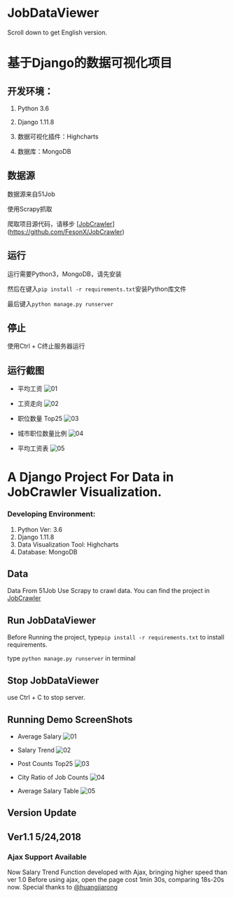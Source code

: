 ﻿# JobDataViewer

Scroll down to get English version.

# 基于Django的数据可视化项目

## 开发环境：

1. Python 3.6

2. Django 1.11.8

3. 数据可视化插件：Highcharts

4. 数据库：MongoDB

   

## 数据源

数据源来自51Job

使用Scrapy抓取

爬取项目源代码，请移步 [[JobCrawler](https://github.com/FesonX/JobCrawler)](https://github.com/FesonX/JobCrawler) 



## 运行

运行需要Python3，MongoDB，请先安装

然后在键入`pip install -r requirements.txt`安装Python库文件

最后键入`python manage.py runserver`



## 停止

使用Ctrl + C终止服务器运行


## 运行截图
* 平均工资
![01](/TestImages/01.png)

* 工资走向
![02](/TestImages/02.png)

* 职位数量 Top25
![03](/TestImages/03.png)

* 城市职位数量比例
![04](/TestImages/04.png)

* 平均工资表
![05](/TestImages/05.png)



# A Django Project For Data in JobCrawler Visualization.

### Developing Environment:

1. Python Ver: 3.6
2. Django 1.11.8
3. Data Visualization Tool: Highcharts
4. Database: MongoDB

## Data
Data From 51Job
Use Scrapy to crawl data.
You can find the project in [JobCrawler](https://github.com/FesonX/JobCrawler)

## Run JobDataViewer
Before Running the project, type`pip install -r requirements.txt` to install requirements.

type `python manage.py runserver` in terminal

## Stop JobDataViewer
use Ctrl + C to stop server.

## Running Demo ScreenShots
* Average Salary
![01](/TestImages/01.png)

* Salary Trend
![02](/TestImages/02.png)

* Post Counts Top25
![03](/TestImages/03.png)

* City Ratio of Job Counts
![04](/TestImages/04.png)

* Average Salary Table
![05](/TestImages/05.png)

## Version Update

## Ver1.1 5/24,2018
### Ajax Support Available
Now Salary Trend Function developed with Ajax, bringing higher speed than ver 1.0
Before using ajax, open the page cost 1min 30s, comparing 18s-20s now.
Special thanks to [@huangjiarong](https://github.com/huangjiarong)